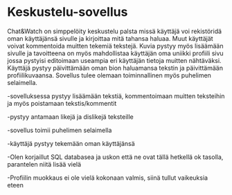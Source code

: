 # Keskustelu-sovellus



Chat&Watch on simppelöity keskustelu palsta missä käyttäjä voi rekistöridä oman käyttäjänsä sivulle ja kirjoittaa mitä tahansa haluaa. Muut käyttäjät voivat kommentoida muitten tekemiä tekstejä. Kuvia pystyy myös lisäämään sivulle ja tavoitteena on myös mahdollistaa käyttäjän oma uniikki profiili sivu jossa pystyisi editoimaan useampia eri käyttäjän tietoja muitten nähtäväksi.
Käyttäjä pystyy päivittämään oman bion haluamansa tekstin ja päivittämään profiilikuvaansa.
Sovellus tulee olemaan toiminnallinen myös puhelimen selaimella.


-sovelluksessa pystyy lisäämään tekstiä, kommentoimaan muitten teksteihin ja myös poistamaan tekstis/kommentit

-pystyy antamaan likejä ja dislikejä teksteille

-sovellus toimii puhelimen selaimella

-käyttäjä pystyy tekemään oman käyttäjänsä

-Olen korjaillut SQL databasea ja uskon että ne ovat tällä hetkellä ok tasolla, parantelen niitä lisää vielä

-Profiilin muokkaus ei ole vielä kokonaan valmis, siinä tullut vaikeuksia eteen

